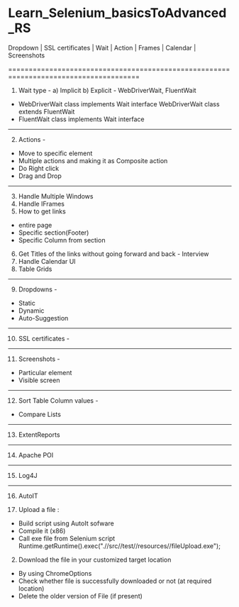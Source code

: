# Learn_Selenium_basicsToAdvanced_RS
Dropdown | SSL certificates | Wait | Action | Frames | Calendar | Screenshots

======================================================================================

1) Wait type - 
a) Implicit
b) Explicit - WebDriverWait, FluentWait
 - WebDriverWait class implements Wait interface
   WebDriverWait class extends FluentWait
 - FluentWait class implements Wait interface
-----------------------------------------------
2) Actions - 
 - Move to specific element
 - Multiple actions and making it as Composite action
 - Do Right click 
 - Drag and Drop
-----------------------------------------------
3) Handle Multiple Windows
4) Handle IFrames
5) How to get links
 - entire page
 - Specific section(Footer)
 - Specific Column from section

6) Get Titles of the links without going forward and back - Interview
7) Handle Calendar UI
8) Table Grids
-----------------------------------------------
9) Dropdowns - 
 - Static
 - Dynamic
 - Auto-Suggestion
-----------------------------------------------
10) SSL certificates - 
-----------------------------------------------
11) Screenshots - 
 - Particular element
 - Visible screen
-----------------------------------------------
12) Sort Table Column values -
 - Compare Lists
 -----------------------------------------------
13) ExtentReports
 -----------------------------------------------
14) Apache POI
 -----------------------------------------------
15) Log4J
---------------------------
16) AutoIT

1) Upload a file : 
 - Build script using AutoIt sofware
 - Compile it (x86)
 - Call exe file from Selenium script 
Runtime.getRuntime().exec(".//src//test//resources//fileUpload.exe");

2) Download the file in your customized target location 
 - By using ChromeOptions
 - Check whether file is successfully downloaded or not (at required location)
 - Delete the older version of File (if present)





